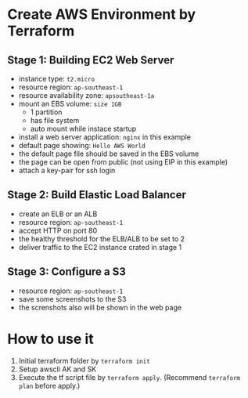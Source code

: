 # Create AWS Environment by Terraform
## Stage 1: Building EC2 Web Server
- instance type: `t2.micro`
- resource region: `ap-southeast-1`
- resource availability zone: `apsoutheast-1a`
- mount an EBS volume: `size 1GB`
    - 1 partition
    - has file system
    - auto mount while instace startup
- install a web server application: `nginx` in this example
- default page showing: `Hello AWS World`
- the default page file should be saved in the EBS volume
- the page can be open from public (not using EIP in this example)
- attach a key-pair for ssh login


## Stage 2: Build Elastic Load Balancer
- create an ELB or an ALB
- resource region: `ap-southeast-1`
- accept HTTP on port 80
- the healthy threshold for the ELB/ALB to be set to 2
- deliver traffic to the EC2 instance crated in stage 1


## Stage 3: Configure a S3
- resource region: `ap-southeast-1`
- save some screenshots to the S3
- the screnshots also will be shown in the web page



# How to use it
1. Initial terraform folder by `terraform init`
2. Setup awscli AK and SK
3. Execute the tf script file by `terraform apply`. (Recommend `terraform plan` before apply.)
